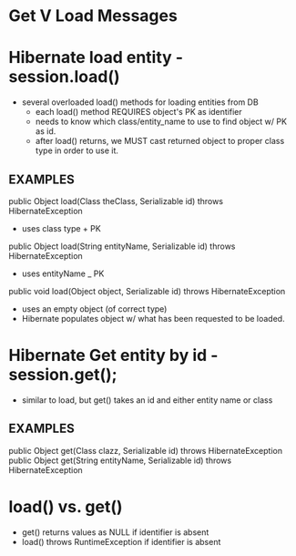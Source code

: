 # Get V Load Messages

# Hibernate load entity - session.load()
- several overloaded load() methods for loading entities from DB
    - each load() method REQUIRES object's PK as identifier
    - needs to know which class/entity_name to use to find object w/ PK as id.
    - after load() returns, we MUST cast returned object to proper class type in 
    order to use it.
    
## EXAMPLES

public Object load(Class theClass, Serializable id) throws HibernateException
- uses class type + PK

public Object load(String entityName, Serializable id) throws HibernateException
- uses entityName _ PK

public void load(Object object, Serializable id) throws HibernateException
- uses an empty object (of correct type)
- Hibernate populates object w/ what has been requested to be loaded.

# Hibernate Get entity by id - session.get();
- similar to load, but get()  takes an id and either entity name or class

## EXAMPLES
public Object get(Class clazz, Serializable id) throws HibernateException
public Object get(String entityName, Serializable id) throws HibernateException


# load() vs. get()
- get() returns values as NULL if identifier is absent
- load() throws RuntimeException if identifier is absent